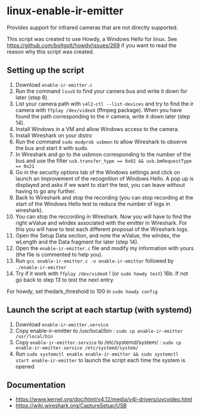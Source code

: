 # linux-enable-ir-emitter
Provides support for infrared cameras that are not directly supported.

This script was created to use Howdy, a Windows Hello for linux.
See <https://github.com/boltgolt/howdy/issues/269> if you want to read the reason why this script was created.

## Setting up the script
1. Download `enable-ir-emitter.c`
2. Run the command `lsusb` to find your camera bus and write it down for later (step 8).
3. List your camera path with `v4l2-ctl --list-devices` and try to find the ir camera with `ffplay /dev/videoX` (ffmpeg package).
When you have found the path corresponding to the ir camera, write it down later (step 14).
4. Install Windows in a VM and allow Windows access to the camera.
5. Install Wireshark on your distro
6. Run the command `sudo modprob usbmon` to allow Wireshark to observe the bus and start it with sudo.
8. In Wireshark and go to the usbmon corresponding to the number of the bus and use the filter `usb.transfer_type == 0x02 && usb.bmRequestType == 0x21`
9. Go in the security options tab of the Windows settings and click on launch an improvement of the recognition of Windows Hello. A pop up is displayed and asks if we want to start the test, you can leave without having to go any further.
10. Back to Wireshark and stop the recording (you can stop recording at the start of the Windows Hello test to reduce the number of logs in wireshark).
12. You can stop the reccording in Wireshark. Now you will have to find the right wValue and wIndex associated with the emitter in Wireshark. For this you will have to test each different proposal of the Wireshark logs.
13. Open the Setup Data section, and note the wValue, the wIndex, the wLength and the Data fragment for later (step 14).
14. Open the `enable-ir-emitter.c` file and modify my information with yours (the file is commented to help you).
15. Run `gcc enable-ir-emitter.c -o enable-ir-emitter` followed by `./enable-ir-emitter`
16. Try if it work with `ffplay /dev/videoX` ! (or `sudo howdy test`)
16b. If not go back to step 13 to test the next entry.

For howdy, set thedark_threshold to 100 in `sudo howdy config`

## Launch the script at each startup (with systemd)
1. Download `enable-ir-emitter.service`
2. Copy enable-ir-emitter to /usr/local/bin : `sudo cp enable-ir-emitter /usr/local/bin`
3. Copy `enable-ir-emitter.service` to /etc/systemd/system/ : `sudo cp enable-ir-emitter.service /etc/systemd/system/`
4. Run `sudo systemctl enable enable-ir-emitter && sudo systemctl start enable-ir-emitter` to launch the script each time the system is opened

## Documentation
* <https://www.kernel.org/doc/html/v4.12/media/v4l-drivers/uvcvideo.html>
* <https://wiki.wireshark.org/CaptureSetup/USB>
